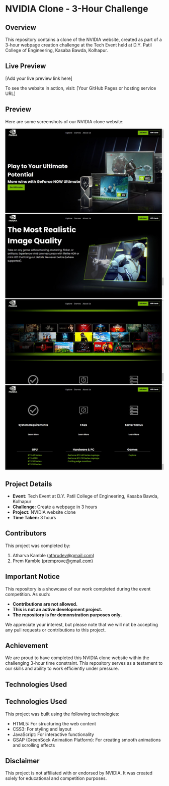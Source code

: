# NVIDIA Clone - 3-Hour Challenge

## Overview

This repository contains a clone of the NVIDIA website, created as part of a 3-hour webpage creation challenge at the Tech Event held at D.Y. Patil College of Engineering, Kasaba Bawda, Kolhapur.

## Live Preview

[Add your live preview link here]

To see the website in action, visit: [Your GitHub Pages or hosting service URL]


## Preview

Here are some screenshots of our NVIDIA clone website:

![Homepage](Screenshots/1.jpg)
![Products Page](Screenshots/2.jpg)
![Technologies Page](Screenshots/3.jpg)
![Footer](Screenshots/4.jpg)

## Project Details

- **Event:** Tech Event at D.Y. Patil College of Engineering, Kasaba Bawda, Kolhapur
- **Challenge:** Create a webpage in 3 hours
- **Project:** NVIDIA website clone
- **Time Taken:** 3 hours

## Contributors

This project was completed by:

1. Atharva Kamble (athrudev@gmail.com)
2. Prem Kamble (premprove@gmail.com)

## Important Notice

This repository is a showcase of our work completed during the event competition. As such:

- **Contributions are not allowed.**
- **This is not an active development project.**
- **The repository is for demonstration purposes only.**

We appreciate your interest, but please note that we will not be accepting any pull requests or contributions to this project.

## Achievement

We are proud to have completed this NVIDIA clone website within the challenging 3-hour time constraint. This repository serves as a testament to our skills and ability to work efficiently under pressure.

## Technologies Used

## Technologies Used

This project was built using the following technologies:

- HTML5: For structuring the web content
- CSS3: For styling and layout
- JavaScript: For interactive functionality
- GSAP (GreenSock Animation Platform): For creating smooth animations and scrolling effects


## Disclaimer

This project is not affiliated with or endorsed by NVIDIA. It was created solely for educational and competition purposes.
